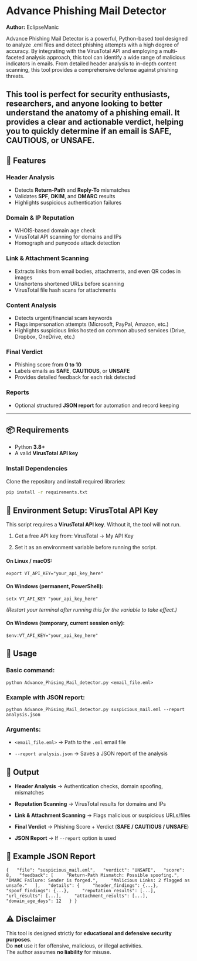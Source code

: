 # Advance Phishing Mail Detector

**Author:** EclipseManic  

Advance Phishing Mail Detector is a powerful, Python-based tool designed to analyze .eml files and detect phishing attempts with a high degree of accuracy. By integrating with the VirusTotal API and employing a multi-faceted analysis approach, this tool can identify a wide range of malicious indicators in emails. From detailed header analysis to in-depth content scanning, this tool provides a comprehensive defense against phishing threats.

This tool is perfect for security enthusiasts, researchers, and anyone looking to better understand the anatomy of a phishing email. It provides a clear and actionable verdict, helping you to quickly determine if an email is SAFE, CAUTIOUS, or UNSAFE.
---

## 🚀 Features

### Header Analysis
- Detects **Return-Path** and **Reply-To** mismatches  
- Validates **SPF**, **DKIM**, and **DMARC** results  
- Highlights suspicious authentication failures  

### Domain & IP Reputation
- WHOIS-based domain age check  
- VirusTotal API scanning for domains and IPs  
- Homograph and punycode attack detection  

### Link & Attachment Scanning
- Extracts links from email bodies, attachments, and even QR codes in images  
- Unshortens shortened URLs before scanning  
- VirusTotal file hash scans for attachments  

### Content Analysis
- Detects urgent/financial scam keywords  
- Flags impersonation attempts (Microsoft, PayPal, Amazon, etc.)  
- Highlights suspicious links hosted on common abused services (Drive, Dropbox, OneDrive, etc.)  

### Final Verdict
- Phishing score from **0 to 10**  
- Labels emails as **SAFE**, **CAUTIOUS**, or **UNSAFE**  
- Provides detailed feedback for each risk detected  

### Reports
- Optional structured **JSON report** for automation and record keeping  

---

## 📦 Requirements

- Python **3.8+**  
- A valid **VirusTotal API key**  

### Install Dependencies
Clone the repository and install required libraries:

```bash
pip install -r requirements.txt
```

## 🔑 Environment Setup: VirusTotal API Key

This script requires a **VirusTotal API key**. Without it, the tool will not run.

1.  Get a free API key from: VirusTotal → My API Key
    
2.  Set it as an environment variable before running the script.
    

#### On Linux / macOS:

`export VT_API_KEY="your_api_key_here"`

#### On Windows (permanent, PowerShell):

`setx VT_API_KEY "your_api_key_here"`

_(Restart your terminal after running this for the variable to take effect.)_

#### On Windows (temporary, current session only):

`$env:VT_API_KEY="your_api_key_here"`

## 🔧 Usage

### Basic command:

`python Advance_Phising_Mail_detector.py <email_file.eml>`

### Example with JSON report:

`python Advance_Phising_Mail_detector.py suspicious_mail.eml --report analysis.json`

### Arguments:

-   `<email_file.eml>` → Path to the `.eml` email file
    
-   `--report analysis.json` → Saves a JSON report of the analysis
    

## 📝 Output

-   **Header Analysis** → Authentication checks, domain spoofing, mismatches
    
-   **Reputation Scanning** → VirusTotal results for domains and IPs
    
-   **Link & Attachment Scanning** → Flags malicious or suspicious URLs/files
    
-   **Final Verdict** → Phishing Score + Verdict (**SAFE / CAUTIOUS / UNSAFE**)
    
-   **JSON Report** → If `--report` option is used
    

## 📂 Example JSON Report

`{   "file": "suspicious_mail.eml",   "verdict": "UNSAFE",   "score": 8,   "feedback": [     "Return-Path Mismatch: Possible spoofing.",     "DMARC Failure: Sender is forged.",     "Malicious Links: 2 flagged as unsafe."   ],   "details": {     "header_findings": {...},     "spoof_findings": {...},     "reputation_results": [...],     "url_results": [...],     "attachment_results": [...],     "domain_age_days": 12   } }`

## ⚠️ Disclaimer

This tool is designed strictly for **educational and defensive security purposes**.  
Do **not** use it for offensive, malicious, or illegal activities.  
The author assumes **no liability** for misuse.
